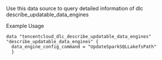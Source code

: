Use this data source to query detailed information of dlc describe_updatable_data_engines

Example Usage

```hcl
data "tencentcloud_dlc_describe_updatable_data_engines" "describe_updatable_data_engines" {
  data_engine_config_command = "UpdateSparkSQLLakefsPath"
  }
```